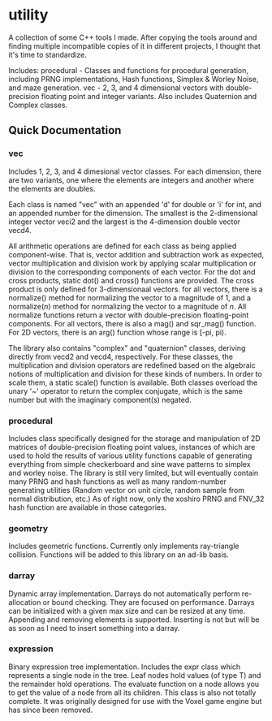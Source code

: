 # utility
A collection of some C++ tools I made. After copying the tools around and finding multiple incompatible copies of it in different projects, I thought that it's time to standardize.

Includes:
procedural - Classes and functions for procedural generation, including PRNG implementations, Hash functions, Simplex & Worley Noise, and maze generation.
vec - 2, 3, and 4 dimensional vectors with double-precision floating point and integer variants. Also includes Quaternion and Complex classes.

## Quick Documentation
### vec
Includes 1, 2, 3, and 4 dimesional vector classes. For each dimension, there are two variants, one where the elements are integers and another where the elements are doubles.

Each class is named "vec" with an appended 'd' for double or 'i' for int, and an appended number for the dimension. The smallest is the 2-dimensional integer vector veci2 and the largest is the 4-dimension double vector vecd4.

All arithmetic operations are defined for each class as being applied component-wise. That is, vector addition and subtraction work as expected, vector multiplication and division work by applying scalar multiplication or division to the corresponding components of each vector. For the dot and cross products, static dot() and cross() functions are provided. The cross product is only defined for 3-dimensionaal vectors. for all vectors, there is a normalize() method for normalizing the vector to a magnitude of 1, and a normalize(*n*) method for normalizing the vector to a magnitude of *n*. All normalize functions return a vector with double-precision floating-point components. For all vectors, there is also a mag() and sqr_mag() function. For 2D vectors, there is an arg() function whose range is \[-pi, pi).

The library also contains "complex" and "quaternion" classes, deriving directly from vecd2 and vecd4, respectively. For these classes, the multiplication and division operators are redefined based on the algebraic notions of multiplication and division for these kinds of numbers. In order to scale them, a static scale() function is available. Both classes overload the unary '~' operator to return the complex conjugate, which is the same number but with the imaginary component(s) negated.

### procedural
Includes class specifically designed for the storage and manipulation of 2D matrices of double-precision floating point values, instances of which are used to hold the results of various utility functions capable of generating everything from simple checkerboard and sine wave patterns to simplex and worley noise. The library is still very limited, but will eventually contain many PRNG and hash functions as well as many random-number generating utilities (Random vector on unit circle, random sample from normal distribution, etc.) As of right now, only the xoshiro PRNG and FNV_32 hash function are available in those categories.

### geometry
Includes geometric functions. Currently only implements ray-triangle collision. Functions will be added to this library on an ad-lib basis.

### darray
Dynamic array implementation. Darrays do not automatically perform re-allocation or bound checking. They are focused on performance. Darrays can be initialized with a given max size and can be resized at any time. Appending and removing elements is supported. Inserting is not but will be as soon as I need to insert something into a darray.

### expression
Binary expression tree implementation. Includes the expr class which represents a single node in the tree. Leaf nodes hold values (of type T) and the remainder hold operations. The evaluate function on a node allows you to get the value of a node from all its children. This class is also not totally complete. It was originally designed for use with the Voxel game engine but has since been removed.

